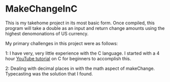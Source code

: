 # MakeChangeInC

This is my takehome project in its most basic form.
Once compiled, this program will take a double as an input and return change amounts using the highest denomonations of US currency.

My primary challenges in this project were as follows: 

1: I have very, very little experience with the C language. I started with a 4 hour [YouTube tutorial](https://youtu.be/0Sg6QHmlFJE) on C for beginners to accomplish this. 

2: Dealing with decimal places in with the math aspect of makeChange. Typecasting was the solution that I found. 





